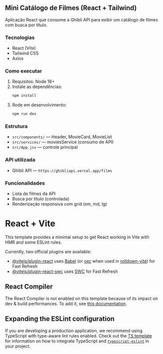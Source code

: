 ## Mini Catálogo de Filmes (React + Tailwind)

Aplicação React que consome a Ghibli API para exibir um catálogo de filmes com busca por título.

### Tecnologias
- React (Vite)
- Tailwind CSS
- Axios

### Como executar
1. Requisitos: Node 18+
2. Instale as dependências:
   ```bash
   npm install
   ```
3. Rode em desenvolvimento:
   ```bash
   npm run dev
   ```

### Estrutura
- `src/components/` — Header, MovieCard, MovieList
- `src/services/` — moviesService (consumo de API)
- `src/App.jsx` — controle principal

### API utilizada
- Ghibli API — `https://ghibliapi.vercel.app/films`

### Funcionalidades
- Lista de filmes da API
- Busca por título (controlada)
- Renderização responsiva com grid (sm, md, lg)

# React + Vite

This template provides a minimal setup to get React working in Vite with HMR and some ESLint rules.

Currently, two official plugins are available:

- [@vitejs/plugin-react](https://github.com/vitejs/vite-plugin-react/blob/main/packages/plugin-react) uses [Babel](https://babeljs.io/) (or [oxc](https://oxc.rs) when used in [rolldown-vite](https://vite.dev/guide/rolldown)) for Fast Refresh
- [@vitejs/plugin-react-swc](https://github.com/vitejs/vite-plugin-react/blob/main/packages/plugin-react-swc) uses [SWC](https://swc.rs/) for Fast Refresh

## React Compiler

The React Compiler is not enabled on this template because of its impact on dev & build performances. To add it, see [this documentation](https://react.dev/learn/react-compiler/installation).

## Expanding the ESLint configuration

If you are developing a production application, we recommend using TypeScript with type-aware lint rules enabled. Check out the [TS template](https://github.com/vitejs/vite/tree/main/packages/create-vite/template-react-ts) for information on how to integrate TypeScript and [`typescript-eslint`](https://typescript-eslint.io) in your project.
